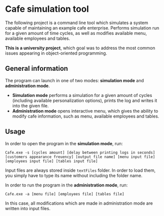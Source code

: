# Cafe simulation tool

The following project is a command line tool which simulates a system capable of maintaining an example cafe enterprise. Performs simulation run for a given amount of time cycles, as well as modifies available menu, available employees and tables. 

**This is a university project**, which goal was to address the most common issues appearing in object-oriented programming.

## General information

The program can launch in one of two modes: **simulation mode** and **administration mode**.

- **Simulation mode** performs a simulation for a given amount of cycles (including available personalization options), prints the log and writes it into the given file.
- **Administration mode** opens interactive menu, which gives the ability to modify cafe information, such as menu, available employees and tables.

## Usage

In order to open the program in the **simulation mode**, run:

`Cafe.exe -s [cycles amount] [delay between printing logs in seconds] [customers appearance freuency] [output file name] [menu input file] [employees input file] [tables input file]`

Input files are always stored inside `textFiles` folder. In order to load them, you simply have to type its name without including the folder name.

In order to run the program in the **administration mode**, run:

`Cafe.exe -a [menu file] [employees file] [tables file]`

In this case, all modifications which are made in administration mode are written into input files.